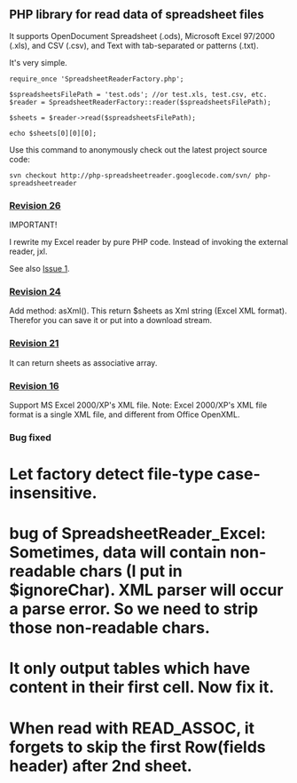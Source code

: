 ## PHP library for read data of spreadsheet files ##
It supports OpenDocument Spreadsheet (.ods), Microsoft Excel 97/2000 (.xls), and CSV (.csv), and Text with tab-separated or patterns (.txt).

It's very simple.

```
require_once 'SpreadsheetReaderFactory.php';

$spreadsheetsFilePath = 'test.ods'; //or test.xls, test.csv, etc.
$reader = SpreadsheetReaderFactory::reader($spreadsheetsFilePath);

$sheets = $reader->read($spreadsheetsFilePath);

echo $sheets[0][0][0];
```

Use this command to anonymously check out the latest project source code:

```
svn checkout http://php-spreadsheetreader.googlecode.com/svn/ php-spreadsheetreader
```

### [Revision 26](https://code.google.com/p/php-spreadsheetreader/source/detail?r=26) ###
IMPORTANT!

I rewrite my Excel reader by pure PHP code. Instead of invoking the external reader, jxl.

See also [Issue 1](https://code.google.com/p/php-spreadsheetreader/issues/detail?id=1).

### [Revision 24](https://code.google.com/p/php-spreadsheetreader/source/detail?r=24) ###
Add method: asXml(). This return $sheets as Xml string (Excel XML format). Therefor you can save it or put into a download stream.

### [Revision 21](https://code.google.com/p/php-spreadsheetreader/source/detail?r=21) ###
It can return sheets as associative array.

### [Revision 16](https://code.google.com/p/php-spreadsheetreader/source/detail?r=16) ###
Support MS Excel 2000/XP's XML file. Note: Excel 2000/XP's XML file format is a single XML file, and different from Office OpenXML.

### Bug fixed ###
# Let factory detect file-type case-insensitive.

# bug of SpreadsheetReader\_Excel: Sometimes, data will contain non-readable chars (I put in $ignoreChar). XML parser will occur a parse error. So we need to strip those non-readable chars.

# It only output tables which have content in their first cell. Now fix it.

# When read with READ\_ASSOC, it forgets to skip the first Row(fields header) after 2nd sheet.